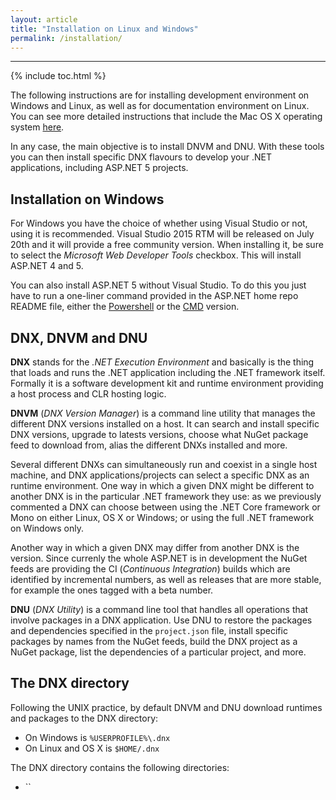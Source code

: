 ```yaml
---
layout: article
title: "Installation on Linux and Windows"
permalink: /installation/
---
```


- - -

{% include toc.html %}

The following instructions are for installing development environment on
Windows and Linux, as well as for documentation environment on Linux. You can
see more detailed instructions that include the Mac OS X operating system
[here](http://docs.asp.net/en/latest/getting-started/index.html).

In any case, the main objective is to install DNVM and DNU. With these tools
you can then install specific DNX flavours to develop your .NET applications,
including ASP.NET 5 projects.

## Installation on Windows

For Windows you have the choice of whether using Visual Studio or not, using it
is recommended. Visual Studio 2015 RTM will be released on July 20th and it
will provide a free community version. When installing it, be sure to select
the *Microsoft Web Developer Tools* checkbox. This will install ASP.NET 4 and
5.

You can also install ASP.NET 5 without Visual Studio. To do this you just have
to run a one-liner command provided in the ASP.NET home repo README file,
either the [Powershell](https://github.com/aspnet/home#powershell) or the
[CMD](https://github.com/aspnet/home#cmd) version.

## DNX, DNVM and DNU

**DNX** stands for the *.NET Execution Environment* and basically is the thing
that loads and runs the .NET application including the .NET framework itself.
Formally it is a software development kit and runtime environment providing a
host process and CLR hosting logic.

**DNVM** (*DNX Version Manager*) is a command line utility that manages the
different DNX versions installed on a host. It can search and install specific
DNX versions, upgrade to latests versions, choose what NuGet package feed to
download from, alias the different DNXs installed and more.

Several different DNXs can simultaneously run and coexist in a single host
machine, and DNX applications/projects can select a specific DNX as an runtime
environment. One way in which a given DNX might be different to another DNX is
in the particular .NET framework they use: as we previously commented a DNX can
choose between using the .NET Core framework or Mono on either Linux, OS X or
Windows; or using the full .NET framework on Windows only.

Another way in which a given DNX may differ from another DNX is the version.
Since currenly the whole ASP.NET is in development the NuGet feeds are
providing the CI (*Continuous Integration*) builds which are identified by
incremental numbers, as well as releases that are more stable, for example the
ones tagged with a beta number.

**DNU** (*DNX Utility*) is a command line tool that handles all operations that
involve packages in a DNX application. Use DNU to restore the packages and
dependencies specified in the `project.json` file, install specific packages by
names from the NuGet feeds, build the DNX project as a NuGet package, list the
dependencies of a particular project, and more.

## The DNX directory

Following the UNIX practice, by default DNVM and DNU download runtimes and
packages to the DNX directory:

* On Windows is `%USERPROFILE%\.dnx`
* On Linux and OS X is `$HOME/.dnx`

The DNX directory contains the following directories:

* ``
